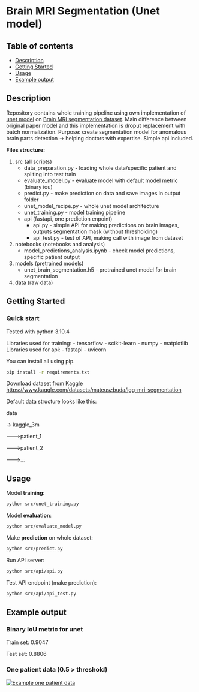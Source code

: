# Brain MRI Segmentation (Unet model)

## Table of contents

* [Description](#description)
* [Getting Started](#getting-started)
* [Usage](#usage)
* [Example output](#example-output)

## Description

Repository contains whole training pipeline using own implementation of [unet model](https://arxiv.org/abs/1505.04597) on [Brain MRI segmentation dataset](https://www.kaggle.com/datasets/mateuszbuda/lgg-mri-segmentation).
Main difference between original paper model and this implementation is droput replacement with batch normalization.
Purpose: create segmentation model for anomalous brain parts detection -> helping doctors with expertise.
Simple api included.

**Files structure:**

1. src (all scripts)
    * data_preparation.py - loading whole data/specific patient and spliting into test train
    * evaluate_model.py - evaluate model with default model metric (binary iou)
    * predict.py - make prediction on data and save images in output folder
    * unet_model_recipe.py - whole unet model architecture
    * unet_training.py - model training pipeline
    * api (fastapi, one prediction enpoint)
        * api.py - simple API for making predictions on brain images, outputs segmentation mask (without thresholding)
        * api_test.py - test of API, making call with image from dataset
2. notebooks (notebooks and analysis)
    * model_predictions_analysis.ipynb - check model predictions, specific patient output
3. models (pretrained models)
    * unet_brain_segmentation.h5 - pretrained unet model for brain segmentation
4. data (raw data)

## Getting Started

### Quick start

Tested with python 3.10.4

Libraries used for training:
    - tensorflow
    - scikit-learn
    - numpy
    - matplotlib
Libraries used for api:
    - fastapi
    - uvicorn

You can install all using pip.

```bash
pip install -r requirements.txt
```

Download dataset from Kaggle
https://www.kaggle.com/datasets/mateuszbuda/lgg-mri-segmentation

Default data structure looks like this:

data

-> kaggle_3m

--->patient_1

--->patient_2

--->...

## Usage

Model **training**:

```bash
python src/unet_training.py
```

Model **evaluation**:

```bash
python src/evaluate_model.py
```

Make **prediction** on whole dataset:

```bash
python src/predict.py
```

Run API server:

```bash
python src/api/api.py
```

Test API endpoint (make prediction):

```bash
python src/api/api_test.py
```

## Example output

### Binary IoU metric for unet

Train set: 0.9047

Test set: 0.8806

### One patient data (0.5 > threshold)

[![Example one patient data](https://i.imgur.com/ft3xywn.png "Example one patient data")](https://i.imgur.com/ft3xywn.png "Example one patient data")
